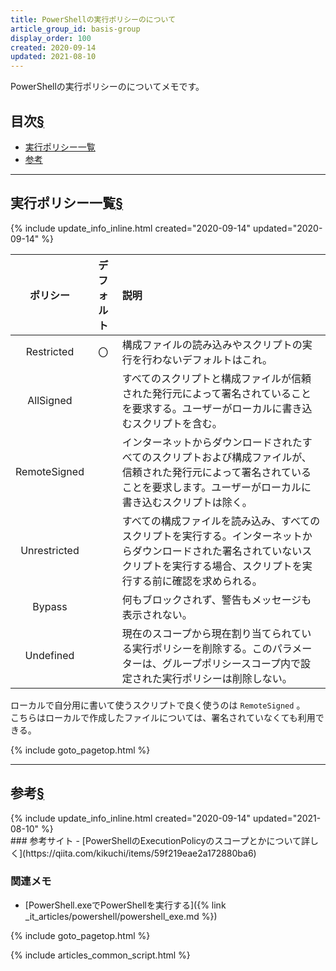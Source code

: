```yaml
---
title: PowerShellの実行ポリシーのについて
article_group_id: basis-group
display_order: 100
created: 2020-09-14
updated: 2021-08-10
---
```

PowerShellの実行ポリシーのについてメモです。

## <a name="index">目次</a><a class="heading-anchor-permalink" href="#目次">§</a>

<ul id="index_ul">
<li><a href="#execution-policy-list">実行ポリシー一覧</a></li>
<li><a href="#reference">参考</a></li>
</ul>

* * *
## <a name="execution-policy-list">実行ポリシー一覧</a><a class="heading-anchor-permalink" href="#execution-policy-list">§</a>
<div class="chapter-updated">{% include update_info_inline.html created="2020-09-14" updated="2020-09-14" %}</div>

|ポリシー     |デフォルト|説明             |
|:----------:|:--------:|:----------------|
|Restricted  |〇        |構成ファイルの読み込みやスクリプトの実行を行わないデフォルトはこれ。|
|AllSigned   |          |すべてのスクリプトと構成ファイルが信頼された発行元によって署名されていることを要求する。ユーザーがローカルに書き込むスクリプトを含む。|
|RemoteSigned|          |インターネットからダウンロードされたすべてのスクリプトおよび構成ファイルが、信頼された発行元によって署名されていることを要求します。ユーザーがローカルに書き込むスクリプトは除く。|
|Unrestricted|          |すべての構成ファイルを読み込み、すべてのスクリプトを実行する。インターネットからダウンロードされた署名されていないスクリプトを実行する場合、スクリプトを実行する前に確認を求められる。|
|Bypass      |          |何もブロックされず、警告もメッセージも表示されない。|
|Undefined   |          |現在のスコープから現在割り当てられている実行ポリシーを削除する。このパラメーターは、グループポリシースコープ内で設定された実行ポリシーは削除しない。|

ローカルで自分用に書いて使うスクリプトで良く使うのは `RemoteSigned` 。  
こちらはローカルで作成したファイルについては、署名されていなくても利用できる。

{% include goto_pagetop.html %}

* * *
## <a name="reference">参考</a><a class="heading-anchor-permalink" href="#reference">§</a>
<div class="chapter-updated">{% include update_info_inline.html created="2020-09-14" updated="2021-08-10" %}</div>
### 参考サイト
- [PowerShellのExecutionPolicyのスコープとかについて詳しく](https://qiita.com/kikuchi/items/59f219eae2a172880ba6)

### 関連メモ
- [PowerShell.exeでPowerShellを実行する]({% link _it_articles/powershell/powershell_exe.md %})

{% include goto_pagetop.html %}

{% include articles_common_script.html %}
